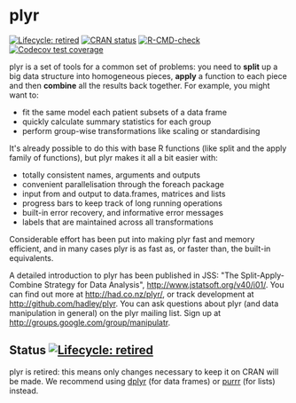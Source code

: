 # plyr

<!-- badges: start -->
[![Lifecycle: retired](https://img.shields.io/badge/lifecycle-retired-orange.svg)](https://www.tidyverse.org/lifecycle/#retired)
[![CRAN status](https://www.r-pkg.org/badges/version/plyr)](https://cran.r-project.org/package=plyr)
[![R-CMD-check](https://github.com/hadley/plyr/actions/workflows/R-CMD-check.yaml/badge.svg)](https://github.com/hadley/plyr/actions/workflows/R-CMD-check.yaml)
[![Codecov test coverage](https://codecov.io/gh/hadley/plyr/branch/master/graph/badge.svg)](https://app.codecov.io/gh/hadley/plyr?branch=master)
<!-- badges: end -->

plyr is a set of tools for a common set of problems: you need to __split__ up a big data structure into homogeneous pieces, __apply__ a function to each piece and then __combine__ all the results back together. For example, you might want to:

  * fit the same model each patient subsets of a data frame
  * quickly calculate summary statistics for each group
  * perform group-wise transformations like scaling or standardising

It's already possible to do this with base R functions (like split and the apply family of functions), but plyr makes it all a bit easier with:

  * totally consistent names, arguments and outputs
  * convenient parallelisation through the foreach package
  * input from and output to data.frames, matrices and lists
  * progress bars to keep track of long running operations
  * built-in error recovery, and informative error messages
  * labels that are maintained across all transformations

Considerable effort has been put into making plyr fast and memory efficient, and in many cases plyr is as fast as, or faster than, the built-in equivalents.

A detailed introduction to plyr has been published in JSS: "The Split-Apply-Combine Strategy for Data Analysis", http://www.jstatsoft.org/v40/i01/. You can find out more at http://had.co.nz/plyr/, or track development at http://github.com/hadley/plyr. You can ask questions about plyr (and data manipulation in general) on the plyr mailing list. Sign up at http://groups.google.com/group/manipulatr.

## Status [![Lifecycle: retired](https://img.shields.io/badge/lifecycle-retired-orange.svg)](https://www.tidyverse.org/lifecycle/#retired)

plyr is retired: this means only changes necessary to keep it on CRAN will be made. We recommend using [dplyr](http://dplyr.tidyverse.org/) (for data frames) or [purrr](http://purrr.tidyverse.org/) (for lists) instead.

